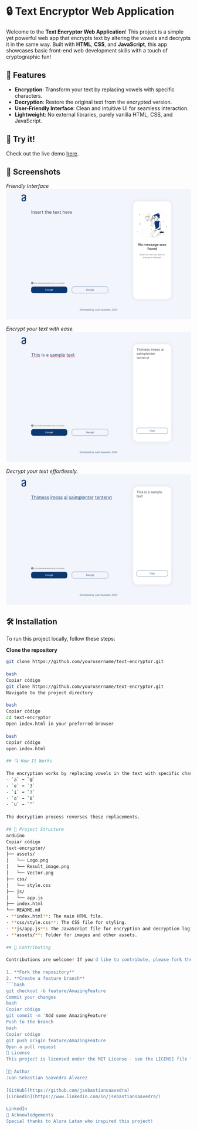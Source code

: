 # 🔒 Text Encryptor Web Application

Welcome to the **Text Encryptor Web Application**! This project is a simple yet powerful web app that encrypts text by altering the vowels and decrypts it in the same way. Built with **HTML**, **CSS**, and **JavaScript**, this app showcases basic front-end web development skills with a touch of cryptographic fun!

## 🚀 Features

- **Encryption**: Transform your text by replacing vowels with specific characters.
- **Decryption**: Restore the original text from the encrypted version.
- **User-Friendly Interface**: Clean and intuitive UI for seamless interaction.
- **Lightweight**: No external libraries, purely vanilla HTML, CSS, and JavaScript.

## 🌟 Try it!
Check out the live demo [here](#).

## 📸 Screenshots

*Friendly Interface*
![Friendly Interface](assets/ss1.png)

*Encrypt your text with ease.*
![Encrypt your text with ease](assets/ss2.png)

*Decrypt your text effortlessly.*
![Decrypt your text effortlessly](assets/ss3.png)

## 🛠️ Installation

To run this project locally, follow these steps:

**Clone the repository**
   ```bash
   git clone https://github.com/yourusername/text-encryptor.git

bash
Copiar código
git clone https://github.com/yourusername/text-encryptor.git
Navigate to the project directory

bash
Copiar código
cd text-encryptor
Open index.html in your preferred browser

bash
Copiar código
open index.html

## 🔍 How It Works

The encryption works by replacing vowels in the text with specific characters:
- `a` ➡️ `@`
- `e` ➡️ `3`
- `i` ➡️ `!`
- `o` ➡️ `0`
- `u` ➡️ `^`

The decryption process reverses these replacements.

## 📂 Project Structure
arduino
Copiar código
text-encryptor/
├── assets/
│   └── Logo.png
│   └── Result_image.png
│   └── Vector.png
├── css/
│   └── style.css
├── js/
│   └── app.js
├── index.html
└── README.md
- **index.html**: The main HTML file.
- **css/style.css**: The CSS file for styling.
- **js/app.js**: The JavaScript file for encryption and decryption logic.
- **assets/**: Folder for images and other assets.

## 🤝 Contributing

Contributions are welcome! If you'd like to contribute, please fork the repository and use a feature branch. Pull requests are warmly welcome.

1. **Fork the repository**
2. **Create a feature branch**
   ```bash
   git checkout -b feature/AmazingFeature
Commit your changes
bash
Copiar código
git commit -m 'Add some AmazingFeature'
Push to the branch
bash
Copiar código
git push origin feature/AmazingFeature
Open a pull request
📄 License
This project is licensed under the MIT License - see the LICENSE file for details.

🧑‍💻 Author
Juan Sebastian Saavedra Alvarez

[GitHub](https://github.com/jsebastiansaavedra)
[LinkedIn](https://www.linkedin.com/in/jsebastiansaavedra/)

LinkedIn
🎉 Acknowledgements
Special thanks to Alura Latam who inspired this project!

